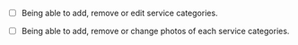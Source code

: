 - [ ] Being able to add, remove or edit service categories.
    

- [ ] Being able to add, remove or change photos of each service categories.

